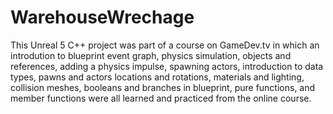 # WarehouseWrechage

This Unreal 5 C++ project was part of a course on GameDev.tv in which an introdution to blueprint event graph, physics simulation, objects and references, adding a physics impulse, spawning actors, introduction to data types, 
pawns and actors locations and rotations, materials and lighting, collision meshes, booleans and branches in blueprint, pure functions, and member functions were all learned and practiced from the online course.
